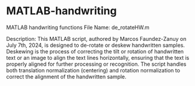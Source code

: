 # MATLAB-handwriting
MATLAB handwriting functions
File Name: de_rotateHW.m

Description: This MATLAB script, authored by Marcos Faundez-Zanuy on July 7th, 2024, is designed to de-rotate or deskew handwritten samples. Deskewing is the process of correcting the tilt or rotation of handwritten text or an image to align the text lines horizontally, ensuring that the text is properly aligned for further processing or recognition. The script handles both translation normalization (centering) and rotation normalization to correct the alignment of the handwritten sample.
